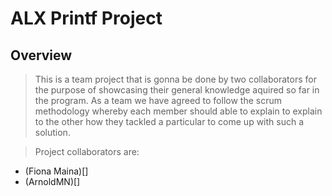 # ALX Printf Project
## Overview

> This is a team project that is gonna be done by two collaborators for the purpose of showcasing their general knowledge aquired so far in the program. As a team we have agreed to follow the scrum methodology whereby each member should able to explain to explain to the other how they tackled a particular to come up with such a solution.













> Project collaborators are: 
- (Fiona Maina)[]
- (ArnoldMN)[] 
